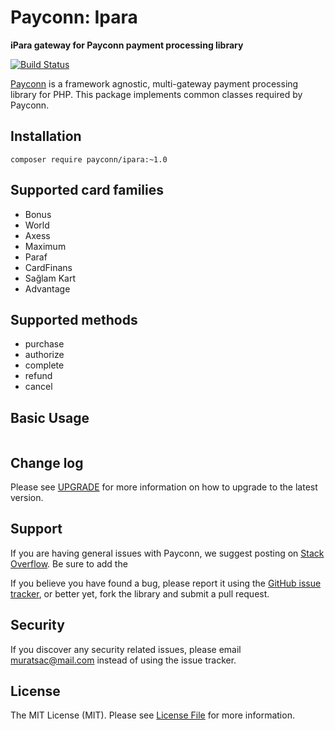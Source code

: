 # Payconn: Ipara

**iPara gateway for Payconn payment processing library**

[![Build Status](https://travis-ci.com/payconn/ipara.svg?branch=master)](https://travis-ci.com/payconn/ipara)

[Payconn](https://github.com/payconn/common) is a framework agnostic, multi-gateway payment
processing library for PHP. This package implements common classes required by Payconn.

## Installation

    composer require payconn/ipara:~1.0

## Supported card families
* Bonus 
* World
* Axess
* Maximum
* Paraf
* CardFinans
* Sağlam Kart 
* Advantage

## Supported methods
* purchase
* authorize
* complete
* refund
* cancel

## Basic Usage
```php

```

## Change log

Please see [UPGRADE](UPGRADE.md) for more information on how to upgrade to the latest version.

## Support

If you are having general issues with Payconn, we suggest posting on
[Stack Overflow](http://stackoverflow.com/). Be sure to add the

If you believe you have found a bug, please report it using the [GitHub issue tracker](https://github.com/payconn/ipara/issues),
or better yet, fork the library and submit a pull request.


## Security

If you discover any security related issues, please email muratsac@mail.com instead of using the issue tracker.


## License

The MIT License (MIT). Please see [License File](LICENSE.md) for more information.
